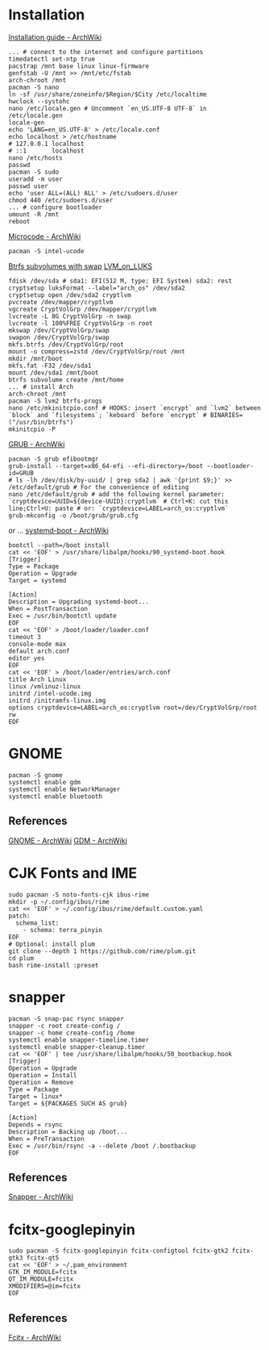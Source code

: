 # Installation
[Installation guide - ArchWiki](https://web.archive.org/web/20200107092239/https://wiki.archlinux.org/index.php/Installation_guide)
```
... # connect to the internet and configure partitions
timedatectl set-ntp true
pacstrap /mnt base linux linux-firmware
genfstab -U /mnt >> /mnt/etc/fstab
arch-chroot /mnt
pacman -S nano
ln -sf /usr/share/zoneinfo/$Region/$City /etc/localtime
hwclock --systohc
nano /etc/locale.gen # Uncomment `en_US.UTF-8 UTF-8` in /etc/locale.gen
locale-gen
echo 'LANG=en_US.UTF-8' > /etc/locale.conf
echo localhost > /etc/hostname
# 127.0.0.1	localhost
# ::1		localhost
nano /etc/hosts
passwd
pacman -S sudo
useradd -m user
passwd user
echo 'user ALL=(ALL) ALL' > /etc/sudoers.d/user
chmod 440 /etc/sudoers.d/user
... # configure bootloader
umount -R /mnt
reboot
```
[Microcode - ArchWiki](https://web.archive.org/web/20200107093945/https://wiki.archlinux.org/index.php/Microcode)
```
pacman -S intel-ucode
```
[Btrfs subvolumes with swap](https://web.archive.org/web/20200107092204/https://wiki.archlinux.org/index.php/Dm-crypt/Encrypting_an_entire_system#Btrfs_subvolumes_with_swap)
[LVM_on_LUKS](https://web.archive.org/web/20200107092204/https://wiki.archlinux.org/index.php/Dm-crypt/Encrypting_an_entire_system#LVM_on_LUKS)
```
fdisk /dev/sda # sda1: EFI(512 M, type: EFI System) sda2: rest
cryptsetup luksFormat --label="arch_os" /dev/sda2
cryptsetup open /dev/sda2 cryptlvm
pvcreate /dev/mapper/cryptlvm
vgcreate CryptVolGrp /dev/mapper/cryptlvm
lvcreate -L 8G CryptVolGrp -n swap
lvcreate -l 100%FREE CryptVolGrp -n root
mkswap /dev/CryptVolGrp/swap
swapon /dev/CryptVolGrp/swap
mkfs.btrfs /dev/CryptVolGrp/root
mount -o compress=zstd /dev/CryptVolGrp/root /mnt
mkdir /mnt/boot
mkfs.fat -F32 /dev/sda1
mount /dev/sda1 /mnt/boot
btrfs subvolume create /mnt/home
... # install Arch
arch-chroot /mnt
pacman -S lvm2 btrfs-progs
nano /etc/mkinitcpio.conf # HOOKS: insert `encrypt` and `lvm2` between `block` and `filesystems`; `keboard` before `encrypt` # BINARIES=("/usr/bin/btrfs")
mkinitcpio -P
```
[GRUB - ArchWiki](https://web.archive.org/web/20200107094103/https://wiki.archlinux.org/index.php/GRUB)
```
pacman -S grub efibootmgr
grub-install --target=x86_64-efi --efi-directory=/boot --bootloader-id=GRUB
# ls -lh /dev/disk/by-uuid/ | grep sda2 | awk '{print $9;}' >> /etc/default/grub # For the convenience of editing
nano /etc/default/grub # add the following kernel parameter: `cryptdevice=UUID=${device-UUID}:cryptlvm` # Ctrl+K: cut this line;Ctrl+U: paste # or: `cryptdevice=LABEL=arch_os:cryptlvm`
grub-mkconfig -o /boot/grub/grub.cfg
```
or ...
[systemd-boot - ArchWiki](https://web.archive.org/web/20200411100519/https://wiki.archlinux.org/index.php/Systemd-boot)
```
bootctl --path=/boot install
cat << 'EOF' > /usr/share/libalpm/hooks/90_systemd-boot.hook
[Trigger]
Type = Package
Operation = Upgrade
Target = systemd

[Action]
Description = Upgrading systemd-boot...
When = PostTransaction
Exec = /usr/bin/bootctl update
EOF
cat << 'EOF' > /boot/loader/loader.conf
timeout 3
console-mode max
default arch.conf
editor yes
EOF
cat << 'EOF' > /boot/loader/entries/arch.conf
title Arch Linux
linux /vmlinuz-linux
initrd /intel-ucode.img
initrd /initramfs-linux.img
options cryptdevice=LABEL=arch_os:cryptlvm root=/dev/CryptVolGrp/root rw
EOF
```

# GNOME

```
pacman -S gnome
systemctl enable gdm
systemctl enable NetworkManager
systemctl enable bluetooth
```

## References

[GNOME - ArchWiki](https://web.archive.org/web/20200107092532/https://wiki.archlinux.org/index.php/GNOME)
[GDM - ArchWiki](https://web.archive.org/web/20200107092753/https://wiki.archlinux.org/index.php/GDM)

# CJK Fonts and IME

```
sudo pacman -S noto-fonts-cjk ibus-rime
mkdir -p ~/.config/ibus/rime
cat << 'EOF' > ~/.config/ibus/rime/default.custom.yaml
patch:
  schema_list:
    - schema: terra_pinyin
EOF
# Optional: install plum
git clone --depth 1 https://github.com/rime/plum.git
cd plum
bash rime-install :preset
```

# snapper
```
pacman -S snap-pac rsync snapper
snapper -c root create-config /
snapper -c home create-config /home
systemctl enable snapper-timeline.timer
systemctl enable snapper-cleanup.timer
cat << 'EOF' | tee /usr/share/libalpm/hooks/50_bootbackup.hook
[Trigger]
Operation = Upgrade
Operation = Install
Operation = Remove
Type = Package
Target = linux*
Target = ${PACKAGES SUCH AS grub}

[Action]
Depends = rsync
Description = Backing up /boot...
When = PreTransaction
Exec = /usr/bin/rsync -a --delete /boot /.bootbackup
EOF
```

## References

[Snapper - ArchWiki](https://web.archive.org/web/20200107091522/https://wiki.archlinux.org/index.php/Snapper)


# fcitx-googlepinyin

```
sudo pacman -S fcitx-googlepinyin fcitx-configtool fcitx-gtk2 fcitx-gtk3 fcitx-qt5
cat << 'EOF' > ~/.pam_environment
GTK_IM_MODULE=fcitx
QT_IM_MODULE=fcitx
XMODIFIERS=@im=fcitx
EOF
```

## References

[Fcitx - ArchWiki](http://web.archive.org/web/20200119051506/https://wiki.archlinux.org/index.php/fcitx)
